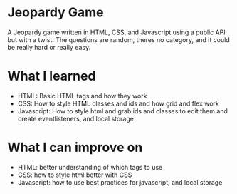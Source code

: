 # Jeopardy Game
A Jeopardy game written in HTML, CSS, and Javascript using a public API but with a twist. The questions are random, theres no category, and it could be really hard or really easy.

# What I learned
- HTML: Basic HTML tags and how they work
- CSS: How to style HTML classes and ids and how grid and flex work
- Javascript: How to style html and grab ids and classes to edit them and create eventlisteners, and local storage

# What I can improve on
- HTML: better understanding of which tags to use
- CSS: how to style html better with CSS
- Javascript: how to use best practices for javascript, and local storage